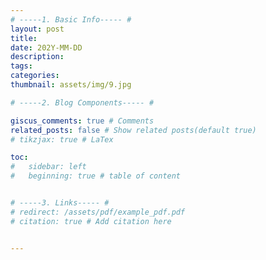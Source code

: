 ```yaml
---
# -----1. Basic Info----- #
layout: post
title: 
date: 202Y-MM-DD
description: 
tags: 
categories: 
thumbnail: assets/img/9.jpg

# -----2. Blog Components----- #

giscus_comments: true # Comments
related_posts: false # Show related posts(default true)
# tikzjax: true # LaTex

toc:
#   sidebar: left
#   beginning: true # table of content


# -----3. Links----- #
# redirect: /assets/pdf/example_pdf.pdf
# citation: true # Add citation here


---
```

